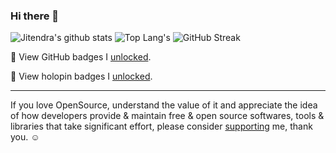 ### Hi there 👋

![Jitendra's github stats](https://github-readme-stats.vercel.app/api?username=adhocore&show_icons=true&count_private=true)
![Top Lang's](https://github-readme-stats.vercel.app/api/top-langs/?username=adhocore&layout=compact)
![GitHub Streak](https://github-readme-streak-stats.herokuapp.com?user=adhocore)


🔖 View GitHub badges I [unlocked](https://github.com/adhocore?tab=achievements).

🔖 View holopin badges I [unlocked](https://www.holopin.io/@adhocore).

---
If you love OpenSource, understand the value of it and appreciate the idea of how developers provide & maintain free & open source softwares,
tools & libraries that take significant effort, please consider [supporting](https://github.com/sponsors/adhocore) me, thank you. ☺️

<!--
**adhocore/adhocore** is a ✨ _special_ ✨ repository because its `README.md` (this file) appears on your GitHub profile.

Here are some ideas to get you started:

- 🔭 I’m currently working on ...
- 🌱 I’m currently learning ...
- 👯 I’m looking to collaborate on ...
- 🤔 I’m looking for help with ...
- 💬 Ask me about ...
- 📫 How to reach me: ...
- 😄 Pronouns: ...
- ⚡ Fun fact: ...
-->
